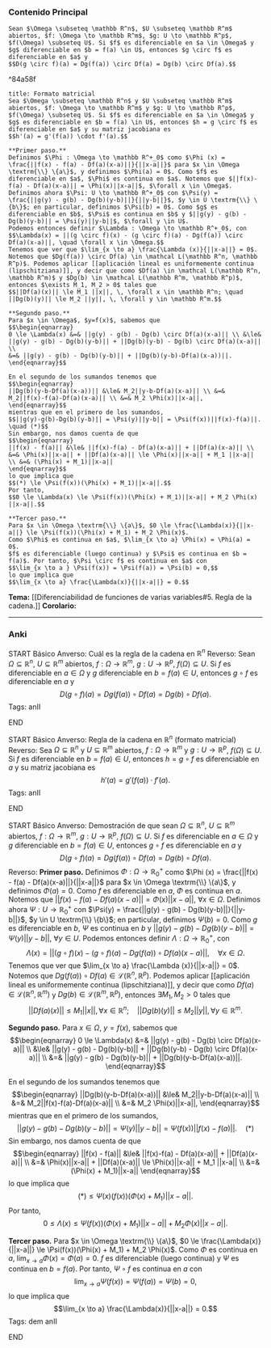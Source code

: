 ### Contenido Principal

```ad-theorem
Sean $\Omega \subseteq \mathbb R^n$, $U \subseteq \mathbb R^m$ abiertos, $f: \Omega \to \mathbb R^m$, $g: U \to \mathbb R^p$, $f(\Omega) \subseteq U$. Si $f$ es diferenciable en $a \in \Omega$ y $g$ diferenciable en $b = f(a) \in U$, entonces $g \circ f$ es diferenciable en $a$ y
$$D(g \circ f)(a) = Dg(f(a)) \circ Df(a) = Dg(b) \circ Df(a).$$
```

^84a58f

```ad-note
title: Formato matricial
Sea $\Omega \subseteq \mathbb R^n$ y $U \subseteq \mathbb R^m$ abiertos, $f: \Omega \to \mathbb R^m$ y $g: U \to \mathbb R^p$, $f(\Omega) \subseteq U$. Si $f$ es diferenciable en $a \in \Omega$ y $g$ es diferenciable en $b = f(a) \in U$, entonces $h = g \circ f$ es diferenciable en $a$ y su matriz jacobiana es
$$h'(a) = g'(f(a)) \cdot f'(a).$$
```

```ad-proof
**Primer paso.**
Definimos $\Phi : \Omega \to \mathbb R^+_0$ como $\Phi (x) = \frac{||f(x) - f(a) - Df(a)(x-a)||}{||x-a||}$ para $x \in \Omega \textrm{\\} \{a\}$, y definimos $\Phi(a) = 0$. Como $f$ es diferenciable en $a$, $\Phi$ es continua en $a$. Notemos que $||f(x)-f(a) - Df(a)(x-a)|| = \Phi(x)||x-a||$, $\forall x \in \Omega$. Definimos ahora $\Psi: U \to \mathbb R^+_0$ con $\Psi(y) = \frac{||g(y) - g(b) - Dg(b)(y-b)||}{||y-b||}$, $y \in U \textrm{\\} \{b\}$; en particular, definimos $\Psi(b) = 0$. Como $g$ es diferenciable en $b$, $\Psi$ es continua en $b$ y $||g(y) - g(b) - Dg(b)(y-b)|| = \Psi(y)||y-b||$, $\forall y \in U$.
Podemos entonces definir $\Lambda : \Omega \to \mathbb R^+_0$, con
$$\Lambda(x) = ||(g \circ f)(x) - (g \circ f)(a) - Dg(f(a)) \circ Df(a)(x-a)||, \quad \forall x \in \Omega.$$
Tenemos que ver que $\lim_{x \to a} \frac{\Lambda (x)}{||x-a||} = 0$.
Notemos que $Dg(f(a)) \circ Df(a) \in \mathcal L(\mathbb R^n, \mathbb R^p)$. Podemos aplicar [[aplicación lineal es uniformemente continua (lipschitziana)]], y decir que como $Df(a) \in \mathcal L(\mathbb R^n, \mathbb R^m)$ y $Dg(b) \in \mathcal L(\mathbb R^m, \mathbb R^p)$, entonces $\exists M_1, M_2 > 0$ tales que
$$||Df(a)(x)|| \le M_1 ||x||, \, \forall x \in \mathbb R^n; \quad ||Dg(b)(y)|| \le M_2 ||y||, \, \forall y \in \mathbb R^m.$$

**Segundo paso.**
Para $x \in \Omega$, $y=f(x)$, sabemos que
$$\begin{eqnarray}
0 \le \Lambda(x) &=& ||g(y) - g(b) - Dg(b) \circ Df(a)(x-a)|| \\ &\le& ||g(y) - g(b) - Dg(b)(y-b)|| + ||Dg(b)(y-b) - Dg(b) \circ Df(a)(x-a)|| \\
&=& ||g(y) - g(b) - Dg(b)(y-b)|| + ||Dg(b)(y-b)-Df(a)(x-a))||.
\end{eqnarray}$$

En el segundo de los sumandos tenemos que
$$\begin{eqnarray}
||Dg(b)(y-b-Df(a)(x-a))|| &\le& M_2||y-b-Df(a)(x-a)|| \\ &=& M_2||f(x)-f(a)-Df(a)(x-a)|| \\ &=& M_2 \Phi(x)||x-a||,
\end{eqnarray}$$
mientras que en el primero de los sumandos,
$$||g(y)-g(b)-Dg(b)(y-b)|| = \Psi(y)||y-b|| = \Psi(f(x))||f(x)-f(a)||. \quad (*)$$
Sin embargo, nos damos cuenta de que
$$\begin{eqnarray}
||f(x) - f(a)|| &\le& ||f(x)-f(a) - Df(a)(x-a)|| + ||Df(a)(x-a)|| \\
&=& \Phi(x)||x-a|| + ||Df(a)(x-a)|| \le \Phi(x)||x-a|| + M_1 ||x-a|| \\ &=& (\Phi(x) + M_1)||x-a||
\end{eqnarray}$$
lo que implica que
$$(*) \le \Psi(f(x))(\Phi(x) + M_1)||x-a||.$$
Por tanto,
$$0 \le \Lambda(x) \le \Psi(f(x))(\Phi(x) + M_1)||x-a|| + M_2 \Phi(x) ||x-a||.$$

**Tercer paso.**
Para $x \in \Omega \textrm{\\} \{a\}$, $0 \le \frac{\Lambda(x)}{||x-a||} \le \Psi(f(x))(\Phi(x) + M_1) + M_2 \Phi(x)$.
Como $\Phi$ es continua en $a$, $\lim_{x \to a} \Phi(x) = \Phi(a) = 0$.
$f$ es diferenciable (luego continua) y $\Psi$ es continua en $b = f(a)$. Por tanto, $\Psi \circ f$ es continua en $a$ con
$$\lim_{x \to a } \Psi(f(x)) = \Psi(f(a)) = \Psi(b) = 0,$$
lo que implica que
$$\lim_{x \to a} \frac{\Lambda(x)}{||x-a||} = 0.$$
```

**Tema:** [[Diferenciabilidad de funciones de varias variables#5. Regla de la cadena.]]
**Corolario:**

---
### Anki

START
Básico
Anverso: Cuál es la regla de la cadena en $\mathbb R^n$
Reverso: Sean $\Omega \subseteq \mathbb R^n$, $U \subseteq \mathbb R^m$ abiertos, $f: \Omega \to \mathbb R^m$, $g: U \to \mathbb R^p$, $f(\Omega) \subseteq U$. Si $f$ es diferenciable en $a \in \Omega$ y $g$ diferenciable en $b = f(a) \in U$, entonces $g \circ f$ es diferenciable en $a$ y
$$D(g \circ f)(a) = Dg(f(a)) \circ Df(a) = Dg(b) \circ Df(a).$$
Tags: anII 
<!--ID: 1729160606423-->
END

START
Básico
Anverso: Regla de la cadena en $\mathbb R^n$ (formato matricial)
Reverso: Sea $\Omega \subseteq \mathbb R^n$ y $U \subseteq \mathbb R^m$ abiertos, $f: \Omega \to \mathbb R^m$ y $g: U \to \mathbb R^p$, $f(\Omega) \subseteq U$. Si $f$ es diferenciable en $b = f(a) \in U$, entonces $h = g \circ f$ es diferenciable en $a$ y su matriz jacobiana es
$$h'(a) = g'(f(a)) \cdot f'(a).$$
Tags: anII
<!--ID: 1729503364411-->
END

START
Básico
Anverso: Demostración de que sean $\Omega \subseteq \mathbb R^n$, $U \subseteq \mathbb R^m$ abiertos, $f: \Omega \to \mathbb R^m$, $g: U \to \mathbb R^p$, $f(\Omega) \subseteq U$. Si $f$ es diferenciable en $a \in \Omega$ y $g$ diferenciable en $b = f(a) \in U$, entonces $g \circ f$ es diferenciable en $a$ y
$$D(g \circ f)(a) = Dg(f(a)) \circ Df(a) = Dg(b) \circ Df(a).$$
Reverso: **Primer paso.**
Definimos $\Phi : \Omega \to \mathbb R^+_0$ como $\Phi (x) = \frac{||f(x) - f(a) - Df(a)(x-a)||}{||x-a||}$ para $x \in \Omega \textrm{\\} \{a\}$, y definimos $\Phi(a) = 0$. Como $f$ es diferenciable en $a$, $\Phi$ es continua en $a$. Notemos que $||f(x)-f(a) - Df(a)(x-a)|| = \Phi(x)||x-a||$, $\forall x \in \Omega$. Definimos ahora $\Psi: U \to \mathbb R^+_0$ con $\Psi(y) = \frac{||g(y) - g(b) - Dg(b)(y-b)||}{||y-b||}$, $y \in U \textrm{\\} \{b\}$; en particular, definimos $\Psi(b) = 0$. Como $g$ es diferenciable en $b$, $\Psi$ es continua en $b$ y $||g(y) - g(b) - Dg(b)(y-b)|| = \Psi(y)||y-b||$, $\forall y \in U$.
Podemos entonces definir $\Lambda : \Omega \to \mathbb R^+_0$, con
$$\Lambda(x) = ||(g \circ f)(x) - (g \circ f)(a) - Dg(f(a)) \circ Df(a)(x-a)||, \quad \forall x \in \Omega.$$
Tenemos que ver que $\lim_{x \to a} \frac{\Lambda (x)}{||x-a||} = 0$.
Notemos que $Dg(f(a)) \circ Df(a) \in \mathcal L(\mathbb R^n, \mathbb R^p)$. Podemos aplicar [[aplicación lineal es uniformemente continua (lipschitziana)]], y decir que como $Df(a) \in \mathcal L(\mathbb R^n, \mathbb R^m)$ y $Dg(b) \in \mathcal L(\mathbb R^m, \mathbb R^p)$, entonces $\exists M_1, M_2 > 0$ tales que
$$||Df(a)(x)|| \le M_1 ||x||, \, \forall x \in \mathbb R^n; \quad ||Dg(b)(y)|| \le M_2 ||y||, \, \forall y \in \mathbb R^m.$$

**Segundo paso.**
Para $x \in \Omega$, $y=f(x)$, sabemos que
$$\begin{eqnarray}
0 \le \Lambda(x) &=& ||g(y) - g(b) - Dg(b) \circ Df(a)(x-a)|| \\ &\le& ||g(y) - g(b) - Dg(b)(y-b)|| + ||Dg(b)(y-b) - Dg(b) \circ Df(a)(x-a)|| \\
&=& ||g(y) - g(b) - Dg(b)(y-b)|| + ||Dg(b)(y-b-Df(a)(x-a))||.
\end{eqnarray}$$

En el segundo de los sumandos tenemos que
$$\begin{eqnarray}
||Dg(b)(y-b-Df(a)(x-a))|| &\le& M_2||y-b-Df(a)(x-a)|| \\ &=& M_2||f(x)-f(a)-Df(a)(x-a)|| \\ &=& M_2 \Phi(x)||x-a||,
\end{eqnarray}$$
mientras que en el primero de los sumandos,
$$||g(y)-g(b)-Dg(b)(y-b)|| = \Psi(y)||y-b|| = \Psi(f(x))||f(x)-f(a)||. \quad (*)$$
Sin embargo, nos damos cuenta de que
$$\begin{eqnarray}
||f(x) - f(a)|| &\le& ||f(x)-f(a) - Df(a)(x-a)|| + ||Df(a)(x-a)|| \\
&=& \Phi(x)||x-a|| + ||Df(a)(x-a)|| \le \Phi(x)||x-a|| + M_1 ||x-a|| \\ &=& (\Phi(x) + M_1)||x-a||
\end{eqnarray}$$
lo que implica que
$$(*) \le \Psi(x)(f(x))(\Phi(x) + M_1)||x-a||.$$
Por tanto,
$$0 \le \Lambda(x) \le \Psi(f(x))(\Phi(x) + M_1)||x-a|| + M_2 \Phi(x) ||x-a||.$$

**Tercer paso.**
Para $x \in \Omega \textrm{\\} \{a\}$, $0 \le \frac{\Lambda(x)}{||x-a||} \le \Psi(f(x))(\Phi(x) + M_1) + M_2 \Phi(x)$.
Como $\Phi$ es continua en $a$, $\lim_{x \to a} \Phi(x) = \Phi(a) = 0$.
$f$ es diferenciable (luego continua) y $\Psi$ es continua en $b = f(a)$. Por tanto, $\Psi \circ f$ es continua en $a$ con
$$\lim_{x \to a } \Psi(f(x)) = \Psi(f(a)) = \Psi(b) = 0,$$
lo que implica que
$$\lim_{x \to a} \frac{\Lambda(x)}{||x-a||} = 0.$$
Tags: dem anII
<!--ID: 1729503364416-->
END
